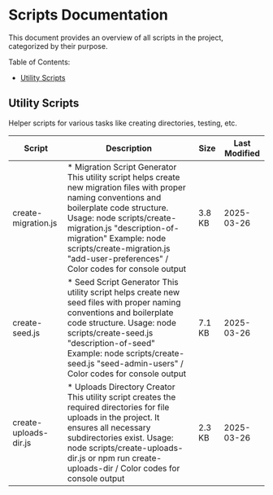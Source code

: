 # Scripts Documentation

This document provides an overview of all scripts in the project, categorized by their purpose.

Table of Contents:
- [Utility Scripts](#utility-scripts)

## Utility Scripts

Helper scripts for various tasks like creating directories, testing, etc.

| Script | Description | Size | Last Modified |
|--------|-------------|------|---------------|
| create-migration.js | * Migration Script Generator This utility script helps create new migration files with proper naming conventions and boilerplate code structure. Usage: node scripts/create-migration.js "description-of-migration" Example: node scripts/create-migration.js "add-user-preferences" / Color codes for console output | 3.8 KB | 2025-03-26 |
| create-seed.js | * Seed Script Generator This utility script helps create new seed files with proper naming conventions and boilerplate code structure. Usage: node scripts/create-seed.js "description-of-seed" Example: node scripts/create-seed.js "seed-admin-users" / Color codes for console output | 7.1 KB | 2025-03-26 |
| create-uploads-dir.js | * Uploads Directory Creator This utility script creates the required directories for file uploads in the project. It ensures all necessary subdirectories exist. Usage: node scripts/create-uploads-dir.js or npm run create-uploads-dir / Color codes for console output | 2.3 KB | 2025-03-26 |

